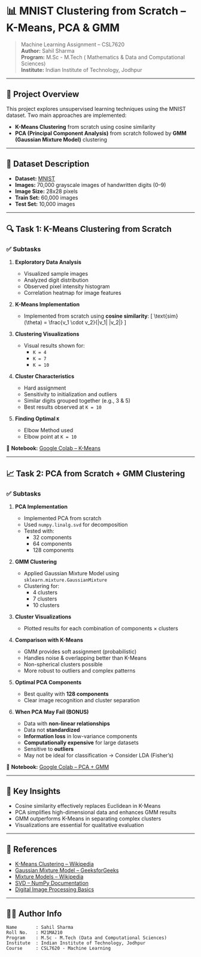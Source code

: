 # 📊 MNIST Clustering from Scratch – K-Means, PCA & GMM

> Machine Learning Assignment – CSL7620  
> **Author:** Sahil Sharma   
> **Program:** M.Sc - M.Tech ( Mathematics & Data and Computational Sciences)  
> **Institute:** Indian Institute of Technology, Jodhpur    

---

## 📝 Project Overview

This project explores unsupervised learning techniques using the MNIST dataset. Two main approaches are implemented:

- **K-Means Clustering** from scratch using cosine similarity
- **PCA (Principal Component Analysis)** from scratch followed by **GMM (Gaussian Mixture Model)** clustering

---

## 📁 Dataset Description

- **Dataset:** [MNIST](http://yann.lecun.com/exdb/mnist/)
- **Images:** 70,000 grayscale images of handwritten digits (0–9)
- **Image Size:** 28x28 pixels
- **Train Set:** 60,000 images
- **Test Set:** 10,000 images

---

## 🔍 Task 1: K-Means Clustering from Scratch

### ✅ Subtasks

1. **Exploratory Data Analysis**
    - Visualized sample images
    - Analyzed digit distribution
    - Observed pixel intensity histogram
    - Correlation heatmap for image features

2. **K-Means Implementation**
    - Implemented from scratch using **cosine similarity**:
      \[
      \text{sim}(\theta) = \frac{v_1 \cdot v_2}{\|v_1\| \|v_2\|}
      \]

3. **Clustering Visualizations**
    - Visual results shown for:
      - `K = 4`
      - `K = 7`
      - `K = 10`

4. **Cluster Characteristics**
    - Hard assignment
    - Sensitivity to initialization and outliers
    - Similar digits grouped together (e.g., 3 & 5)
    - Best results observed at `K = 10`

5. **Finding Optimal `K`**
    - Elbow Method used  
    - Elbow point at `K = 10`

📎 **Notebook:** [Google Colab – K-Means](https://colab.research.google.com/drive/1u0dqXh735Gu5G9CIX-_0zknUG-mP7mMn?usp=sharing)

---

## 📈 Task 2: PCA from Scratch + GMM Clustering

### ✅ Subtasks

1. **PCA Implementation**
    - Implemented PCA from scratch
    - Used `numpy.linalg.svd` for decomposition
    - Tested with:
        - 32 components
        - 64 components
        - 128 components

2. **GMM Clustering**
    - Applied Gaussian Mixture Model using `sklearn.mixture.GaussianMixture`
    - Clustering for:
        - 4 clusters
        - 7 clusters
        - 10 clusters

3. **Cluster Visualizations**
    - Plotted results for each combination of components × clusters

4. **Comparison with K-Means**
    - GMM provides soft assignment (probabilistic)
    - Handles noise & overlapping better than K-Means
    - Non-spherical clusters possible
    - More robust to outliers and complex patterns

5. **Optimal PCA Components**
    - Best quality with **128 components**
    - Clear image recognition and cluster separation

6. **When PCA May Fail (BONUS)**
    - Data with **non-linear relationships**
    - Data not **standardized**
    - **Information loss** in low-variance components
    - **Computationally expensive** for large datasets
    - Sensitive to **outliers**
    - May not be ideal for classification → Consider LDA (Fisher’s)

📎 **Notebook:** [Google Colab – PCA + GMM](https://colab.research.google.com/drive/18XgKzS8CLidb-4eHtrv7lueAZH51mbmb?usp=sharing)

---

## 🧠 Key Insights

- Cosine similarity effectively replaces Euclidean in K-Means
- PCA simplifies high-dimensional data and enhances GMM results
- GMM outperforms K-Means in separating complex clusters
- Visualizations are essential for qualitative evaluation

---

## 🔗 References

- [K-Means Clustering – Wikipedia](https://en.wikipedia.org/wiki/K-means_clustering)  
- [Gaussian Mixture Model – GeeksforGeeks](https://www.geeksforgeeks.org/gaussian-mixture-model/)  
- [Mixture Models – Wikipedia](https://en.wikipedia.org/wiki/Mixture_model)  
- [SVD – NumPy Documentation](https://numpy.org/doc/stable/reference/generated/numpy.linalg.svd.html)  
- [Digital Image Processing Basics](https://www.geeksforgeeks.org/digital-image-processing-basics/)

---

## 🙋‍♂️ Author Info

```text
Name       : Sahil Sharma
Roll No.   : M21MA210
Program    : M.Sc - M.Tech (Data and Computational Sciences)
Institute  : Indian Institute of Technology, Jodhpur
Course     : CSL7620 - Machine Learning
